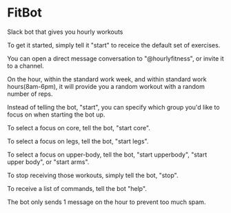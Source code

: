 # FitBot
Slack bot that gives you hourly workouts

To get it started, simply tell it "start" to receice the default set of exercises. 

You can open a direct message conversation to "@hourlyfitness", or invite it to a channel.

On the hour, within the standard work week, and within standard work hours(8am-6pm), it will provide you a random workout with a random number of reps.

Instead of telling the bot, "start", you can specify which group you'd like to focus on when starting the bot up.

To select a focus on core, tell the bot, "start core".

To select a focus on legs, tell the bot, "start legs".

To select a focus on upper-body, tell the bot, "start upperbody", "start upper body", or "start arms".

To stop receiving those workouts, simply tell the bot, "stop".

To receive a list of commands, tell the bot "help".

The bot only sends 1 message on the hour to prevent too much spam.
